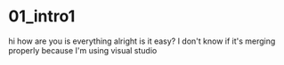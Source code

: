 # 01_intro1
hi how are you
is everything alright
is it easy?
I don't know if it's merging properly
because I'm using visual studio
